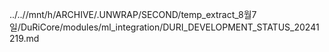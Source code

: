 ../..//mnt/h/ARCHIVE/.UNWRAP/SECOND/temp_extract_8월7일/DuRiCore/modules/ml_integration/DURI_DEVELOPMENT_STATUS_20241219.md